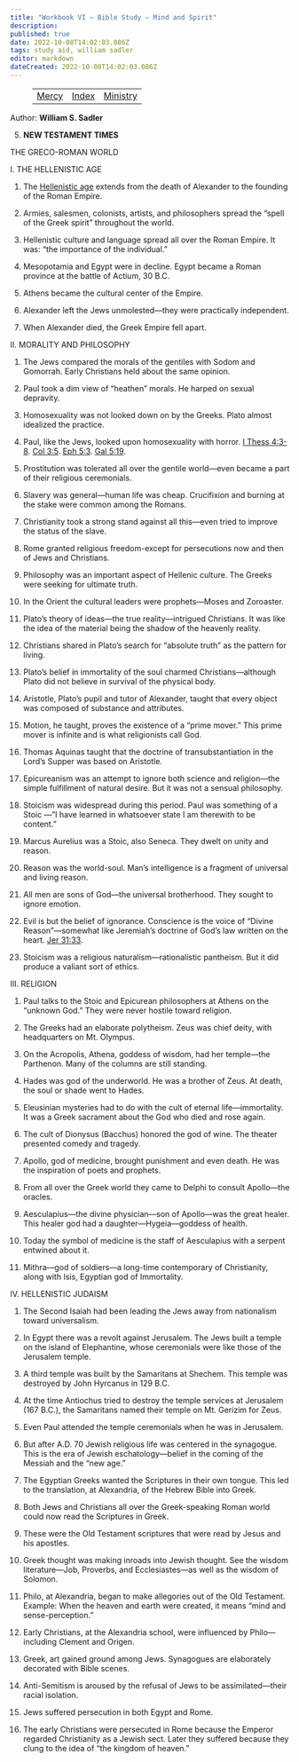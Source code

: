 ```yaml
---
title: "Workbook VI — Bible Study — Mind and Spirit"
description: 
published: true
date: 2022-10-08T14:02:03.086Z
tags: study aid, william sadler
editor: markdown
dateCreated: 2022-10-08T14:02:03.086Z
---
```


<figure class="table chapter-navigator">
	<table>
		<tbody>
		<tr>
			<td><a href="/en/article/William_S_Sadler/Workbook_6_Bible_Study/Mercy">Mercy</a></td>
			<td><a href="/en/article/William_S_Sadler/Workbook_6_Bible_Study/Index">Index</a></td>
			<td><a href="/en/article/William_S_Sadler/Workbook_6_Bible_Study/Ministry">Ministry</a></td>
		</tr>
		</tbody>
	</table>
</figure>

Author: **William S. Sadler**


5. **NEW TESTAMENT TIMES**

THE GRECO-ROMAN WORLD

I. THE HELLENISTIC AGE

1. The [Hellenistic age](https://en.wikipedia.org/wiki/Hellenistic_civilization) extends from the death of Alexander to the founding of the Roman Empire.

2. Armies, salesmen, colonists, artists, and philosophers spread the “spell of the Greek spirit” throughout the world.

3. Hellenistic culture and language spread all over the Roman Empire. It was: “the importance of the individual.”

4. Mesopotamia and Egypt were in decline. Egypt became a Roman province at the battle of Actium, 30 B.C.

5. Athens became the cultural center of the Empire.

6. Alexander left the Jews unmolested—they were practically independent.

7. When Alexander died, the Greek Empire fell apart.

II. MORALITY AND PHILOSOPHY

1. The Jews compared the morals of the gentiles with Sodom and Gomorrah. Early Christians held about the same opinion.

2. Paul took a dim view of “heathen” morals. He harped on sexual depravity.

3. Homosexuality was not looked down on by the Greeks. Plato almost idealized the practice.

4. Paul, like the Jews, looked upon homosexuality with horror. [I Thess 4:3-8](/en/Bible/1_Thessalonians/4#v3). [Col 3:5](/en/Bible/Colossians/3#v5). [Eph 5:3](/en/Bible/Ephesians/5#v3). [Gal 5:19](/en/Bible/Galatians/5#v19).

5. Prostitution was tolerated all over the gentile world—even became a part of their religious ceremonials.

6. Slavery was general—human life was cheap. Crucifixion and burning at the stake were common among the Romans.

7. Christianity took a strong stand against all this—even tried to improve the status of the slave.

8. Rome granted religious freedom-except for persecutions now and then of Jews and Christians.

9. Philosophy was an important aspect of Hellenic culture. The Greeks were seeking for ultimate truth.

10. In the Orient the cultural leaders were prophets—Moses and Zoroaster.

11. Plato’s theory of ideas—the true reality—intrigued Christians. It was like the idea of the material being the shadow of the heavenly reality.

12. Christians shared in Plato’s search for “absolute truth” as the pattern for living.

13. Plato’s belief in immortality of the soul charmed Christians—although Plato did not believe in survival of the physical body.

14. Aristotle, Plato’s pupil and tutor of Alexander, taught that every object was composed of substance and attributes.

15. Motion, he taught, proves the existence of a “prime mover.” This prime mover is infinite and is what religionists call God.

16. Thomas Aquinas taught that the doctrine of transubstantiation in the Lord’s Supper was based on Aristotle.

17. Epicureanism was an attempt to ignore both science and religion—the simple fulfillment of natural desire. But it was not a sensual philosophy.

18. Stoicism was widespread during this period. Paul was something of a Stoic —”I have learned in whatsoever state I am therewith to be content.”

19. Marcus Aurelius was a Stoic, also Seneca. They dwelt on unity and reason.

20. Reason was the world-soul. Man’s intelligence is a fragment of universal and living reason.

21. All men are sons of God—the universal brotherhood. They sought to ignore emotion.

22. Evil is but the belief of ignorance. Conscience is the voice of “Divine Reason”—somewhat like Jeremiah’s doctrine of God’s law written on the heart. [Jer 31:33](/en/Bible/Jeremiah/31#v33).

23. Stoicism was a religious naturalism—rationalistic pantheism. But it did produce a valiant sort of ethics.

III. RELIGION

1. Paul talks to the Stoic and Epicurean philosophers at Athens on the “unknown God.” They were never hostile toward religion.

2. The Greeks had an elaborate polytheism. Zeus was chief deity, with headquarters on Mt. Olympus.

3. On the Acropolis, Athena, goddess of wisdom, had her temple—the Parthenon. Many of the columns are still standing.

4. Hades was god of the underworld. He was a brother of Zeus. At death, the soul or shade went to Hades.

5. Eleusinian mysteries had to do with the cult of eternal life—immortality. It was a Greek sacrament about the God who died and rose again.

6. The cult of Dionysus (Bacchus) honored the god of wine. The theater presented comedy and tragedy.

7. Apollo, god of medicine, brought punishment and even death. He was the inspiration of poets and prophets.

8. From all over the Greek world they came to Delphi to consult Apollo—the oracles.

9. Aesculapius—the divine physician—son of Apollo—was the great healer. This healer god had a daughter—Hygeia—goddess of health.

10. Today the symbol of medicine is the staff of Aesculapius with a serpent entwined about it.

11. Mithra—god of soldiers—a long-time contemporary of Christianity, along with Isis, Egyptian god of Immortality.

IV. HELLENISTIC JUDAISM

1. The Second Isaiah had been leading the Jews away from nationalism toward universalism.

2. In Egypt there was a revolt against Jerusalem. The Jews built a temple on the island of Elephantine, whose ceremonials were like those of the Jerusalem temple.

3. A third temple was built by the Samaritans at Shechem. This temple was destroyed by John Hyrcanus in 129 B.C.

4. At the time Antiochus tried to destroy the temple services at Jerusalem (167 B.C.), the Samaritans named their temple on Mt. Gerizim for Zeus.

5. Even Paul attended the temple ceremonials when he was in Jerusalem.

6. But after A.D. 70 Jewish religious life was centered in the synagogue. This is the era of Jewish eschatology—belief in the coming of the Messiah and the “new age.”

7. The Egyptian Greeks wanted the Scriptures in their own tongue. This led to the translation, at Alexandria, of the Hebrew Bible into Greek.

8. Both Jews and Christians all over the Greek-speaking Roman world could now read the Scriptures in Greek.

9. These were the Old Testament scriptures that were read by Jesus and his apostles.

10. Greek thought was making inroads into Jewish thought. See the wisdom literature—Job, Proverbs, and Ecclesiastes—as well as the wisdom of Solomon.

11. Philo, at Alexandria, began to make allegories out of the Old Testament. Example: When the heaven and earth were created, it means “mind and sense-perception.”

12. Early Christians, at the Alexandria school, were influenced by Philo—including Clement and Origen.

13. Greek, art gained ground among Jews. Synagogues are elaborately decorated with Bible scenes.

14. Anti-Semitism is aroused by the refusal of Jews to be assimilated—their racial isolation.

15. Jews suffered persecution in both Egypt and Rome.

16. The early Christians were persecuted in Rome because the Emperor regarded Christianity as a Jewish sect. Later they suffered because they clung to the idea of “the kingdom of heaven.”


<br>

